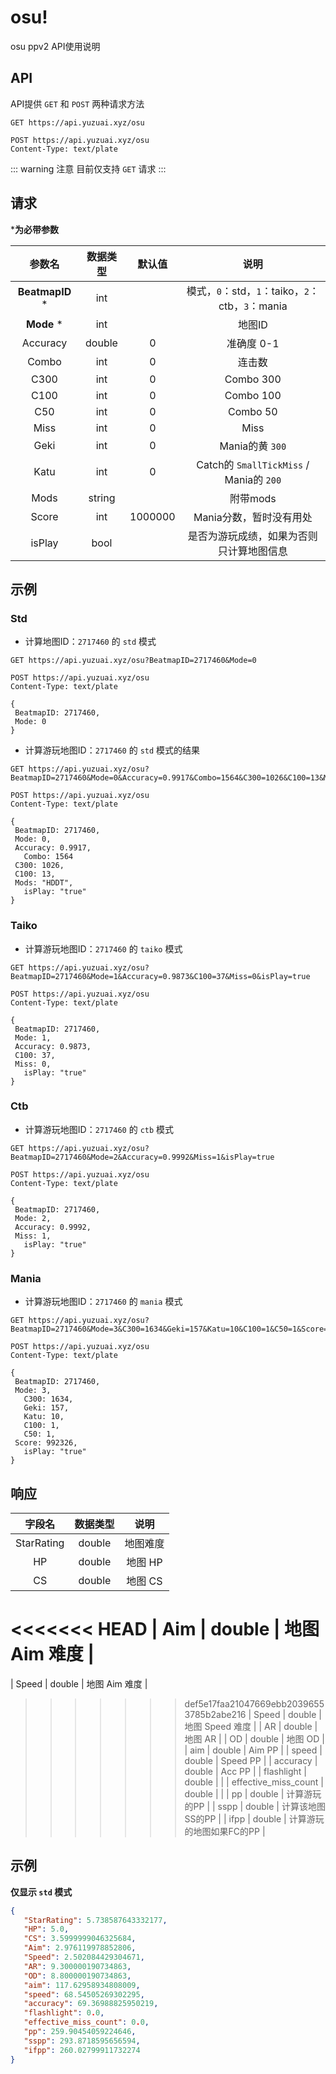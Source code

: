 # osu!

osu ppv2 API使用说明

## API

API提供 `GET` 和 `POST` 两种请求方法

<CodeGroup>
   <CodeGroupItem title='GET' active>


   ```http
   GET https://api.yuzuai.xyz/osu
   ```

   </CodeGroupItem>
   <CodeGroupItem title='POST' active>

   ```http
   POST https://api.yuzuai.xyz/osu
   Content-Type: text/plate
   ```

   </CodeGroupItem>
</CodeGroup>

::: warning 注意
目前仅支持 `GET` 请求
:::

## 请求

***为必带参数**

|  参数名   |     数据类型       | 默认值 |                            说明                             |
| :-------: | :--------------: | :----: | :--------------------------------------------------------:|
| **BeatmapID** *|   int       |        |       模式，`0`：std，`1`：taiko，`2`：ctb，`3`：mania      |
| **Mode** *  |       int       |        |                           地图ID                           |
| Accuracy  |      double      |   0    |                       准确度 0-1                           |
|   Combo   |       int        |   0    |                         连击数                             |
|   C300    |       int        |   0    |                        Combo 300                           |
|   C100    |       int        |   0    |                        Combo 100                          |
|   C50     |       int        |   0    |                        Combo 50                           |
|   Miss    |       int        |   0    |                           Miss                             |
|   Geki    |       int        |   0    |                         Mania的黄 `300`                    |
|   Katu    |       int        |   0    |           Catch的 `SmallTickMiss` / Mania的 `200`          |
|   Mods    |     string       |        |                          附带mods                          |
|   Score   |       int        |1000000 |                    Mania分数，暂时没有用处                  |
|   isPlay  |      bool        |        |            是否为游玩成绩，如果为否则只计算地图信息           |

## 示例

### Std

- 计算地图ID：`2717460` 的 `std` 模式

<CodeGroup>
   <CodeGroupItem title='GET' active>

   ```http
  GET https://api.yuzuai.xyz/osu?BeatmapID=2717460&Mode=0
   ```

   </CodeGroupItem>
   <CodeGroupItem title='POST' active>

   ```http
   POST https://api.yuzuai.xyz/osu
   Content-Type: text/plate
   
   {
   	BeatmapID: 2717460,
   	Mode: 0
   }
   ```

   </CodeGroupItem>
</CodeGroup>

- 计算游玩地图ID：`2717460` 的 `std` 模式的结果

<CodeGroup>
   <CodeGroupItem title='GET' active>

   ```http:no-line-numbers
   GET https://api.yuzuai.xyz/osu?BeatmapID=2717460&Mode=0&Accuracy=0.9917&Combo=1564&C300=1026&C100=13&Mods=HDDT&isPlay=true
   ```

   </CodeGroupItem>
   <CodeGroupItem title='POST' active>

   ```http:no-line-numbers
   POST https://api.yuzuai.xyz/osu
   Content-Type: text/plate
   
   {
   	BeatmapID: 2717460,
   	Mode: 0,
   	Accuracy: 0.9917,
      Combo: 1564
   	C300: 1026,
   	C100: 13,
   	Mods: "HDDT",
      isPlay: "true"
   }
   ```

   </CodeGroupItem>
</CodeGroup>

### Taiko

- 计算游玩地图ID：`2717460` 的 `taiko` 模式

<CodeGroup>
   <CodeGroupItem title='GET' active>

   ```http:no-line-numbers
   GET https://api.yuzuai.xyz/osu?BeatmapID=2717460&Mode=1&Accuracy=0.9873&C100=37&Miss=0&isPlay=true
   ```

   </CodeGroupItem>
   <CodeGroupItem title='POST' active>

   ```http:no-line-numbers
   POST https://api.yuzuai.xyz/osu
   Content-Type: text/plate
   
   {
   	BeatmapID: 2717460,
   	Mode: 1,
   	Accuracy: 0.9873,
   	C100: 37,
   	Miss: 0,
      isPlay: "true"
   }
   ```

   </CodeGroupItem>
</CodeGroup>

### Ctb

- 计算游玩地图ID：`2717460` 的 `ctb` 模式

<CodeGroup>
   <CodeGroupItem title='GET' active>

   ```http:no-line-numbers
   GET https://api.yuzuai.xyz/osu?BeatmapID=2717460&Mode=2&Accuracy=0.9992&Miss=1&isPlay=true
   ```

   </CodeGroupItem>
   <CodeGroupItem title='POST' active>

   ```http:no-line-numbers
   POST https://api.yuzuai.xyz/osu
   Content-Type: text/plate
   
   {
   	BeatmapID: 2717460,
   	Mode: 2,
   	Accuracy: 0.9992,
   	Miss: 1,
      isPlay: "true"
   }
   ```
   
   </CodeGroupItem>
</CodeGroup>

### Mania

- 计算游玩地图ID：`2717460` 的 `mania` 模式

<CodeGroup>
   <CodeGroupItem title='GET' active>

   ```http:no-line-numbers
   GET https://api.yuzuai.xyz/osu?BeatmapID=2717460&Mode=3&C300=1634&Geki=157&Katu=10&C100=1&C50=1&Score=992326&isPlay=true
   ```

   </CodeGroupItem>
   <CodeGroupItem title='POST' active>

   ```http:no-line-numbers
   POST https://api.yuzuai.xyz/osu
   Content-Type: text/plate
   
   {
   	BeatmapID: 2717460,
   	Mode: 3,
      C300: 1634,
      Geki: 157,
      Katu: 10,
      C100: 1,
      C50: 1,
   	Score: 992326,
      isPlay: "true"
   }
   ```

   </CodeGroupItem>
</CodeGroup>

## 响应

|   字段名                |  数据类型 |         说明          |
| :-------------------:  | :------: | :--------------------:  |
|       StarRating       |  double  |         地图难度        |
|           HP           |  double  |         地图 HP         |
|           CS           |  double  |         地图 CS         |
<<<<<<< HEAD
|          Aim           |  double  |      地图 Aim 难度       |
=======
|         Speed          |  double  |      地图 Aim 难度       |
>>>>>>> def5e17faa21047669ebb20396553785b2abe216
|         Speed          |  double  |      地图 Speed 难度    |
|           AR           |  double  |         地图 AR         |
|           OD           |  double  |         地图 OD         |
|          aim           |  double  |         Aim PP          |
|         speed          |  double  |        Speed PP         |
|        accuracy        |  double  |         Acc PP          |
|       flashlight       |  double  |                         |
|  effective_miss_count  |  double  |                         |
|           pp           |  double  |       计算游玩的PP       |
|          sspp          |  double  |     计算该地图SS的PP      |
|          ifpp          |  double  |  计算游玩的地图如果FC的PP |

## 示例

**仅显示 `std` 模式**

```json
{
   "StarRating": 5.738587643332177,
   "HP": 5.0,
   "CS": 3.5999999046325684,
   "Aim": 2.976119978852806,
   "Speed": 2.502084429304671,
   "AR": 9.300000190734863,
   "OD": 8.800000190734863,
   "aim": 117.62958934808009,
   "speed": 68.54505269302295,
   "accuracy": 69.36988825950219,
   "flashlight": 0.0,
   "effective_miss_count": 0.0,
   "pp": 259.90454059224646,
   "sspp": 293.8718595656594,
   "ifpp": 260.02799911732274
}
```
